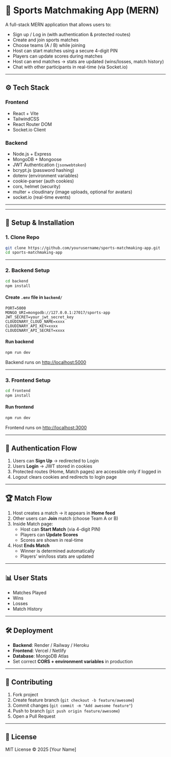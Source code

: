 # 🏀 Sports Matchmaking App (MERN)

A full-stack MERN application that allows users to:
- Sign up / Log in (with authentication & protected routes)
- Create and join sports matches
- Choose teams (A / B) while joining
- Host can start matches using a secure 4-digit PIN
- Players can update scores during matches
- Host can end matches → stats are updated (wins/losses, match history)
- Chat with other participants in real-time (via Socket.io)

---

## ⚙️ Tech Stack

### Frontend
- React + Vite
- TailwindCSS
- React Router DOM
- Socket.io Client

### Backend
- Node.js + Express
- MongoDB + Mongoose
- JWT Authentication (`jsonwebtoken`)
- bcrypt.js (password hashing)
- dotenv (environment variables)
- cookie-parser (auth cookies)
- cors, helmet (security)
- multer + cloudinary (image uploads, optional for avatars)
- socket.io (real-time events)

---
---

## 🚀 Setup & Installation

### 1. Clone Repo
```bash
git clone https://github.com/yourusername/sports-matchmaking-app.git
cd sports-matchmaking-app
```

---

### 2. Backend Setup
```bash
cd backend
npm install
```

#### Create `.env` file in `backend/`
```env
PORT=5000
MONGO_URI=mongodb://127.0.0.1:27017/sports-app
JWT_SECRET=your_jwt_secret_key
CLOUDINARY_CLOUD_NAME=xxxx
CLOUDINARY_API_KEY=xxxx
CLOUDINARY_API_SECRET=xxxx
```

#### Run backend
```bash
npm run dev
```
Backend runs on [http://localhost:5000](http://localhost:5000)

---

### 3. Frontend Setup
```bash
cd frontend
npm install
```
#### Run frontend
```bash
npm run dev
```
Frontend runs on [http://localhost:3000](http://localhost:3000)

---

## 🔑 Authentication Flow
1. Users can **Sign Up** → redirected to Login
2. Users **Login** → JWT stored in cookies
3. Protected routes (Home, Match pages) are accessible only if logged in
4. Logout clears cookies and redirects to login page

---

## 🏆 Match Flow
1. Host creates a match → it appears in **Home feed**
2. Other users can **Join** match (choose Team A or B)
3. Inside Match page:
   - Host can **Start Match** (via 4-digit PIN)
   - Players can **Update Scores**
   - Scores are shown in real-time
4. Host **Ends Match**
   - Winner is determined automatically
   - Players’ win/loss stats are updated

---

## 📊 User Stats
- Matches Played
- Wins
- Losses
- Match History

---

## 🛠️ Deployment
- **Backend**: Render / Railway / Heroku
- **Frontend**: Vercel / Netlify
- **Database**: MongoDB Atlas
- Set correct **CORS + environment variables** in production

---

## 🤝 Contributing
1. Fork project
2. Create feature branch (`git checkout -b feature/awesome`)
3. Commit changes (`git commit -m "Add awesome feature"`)
4. Push to branch (`git push origin feature/awesome`)
5. Open a Pull Request

---

## 📜 License
MIT License © 2025 [Your Name]
